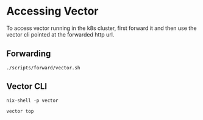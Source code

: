 # Accessing Vector

To access vector running in the k8s cluster, first forward it and then use the vector cli pointed at the
forwarded http url.

## Forwarding

`./scripts/forward/vector.sh`

## Vector CLI

`nix-shell -p vector`

`vector top`
